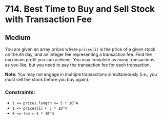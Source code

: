 # 714. Best Time to Buy and Sell Stock with Transaction Fee

## Medium

You are given an array prices where `prices[i]` is the price of a given stock on the ith day, and an integer fee
representing a transaction fee. Find the maximum profit you can achieve. You may complete as many transactions as you
like, but you need to pay the transaction fee for each transaction.

**Note:** You may not engage in multiple transactions simultaneously (i.e., you must sell the stock before you buy
again).

### Constraints:

- `1 <= prices.length <= 5 * 10^4`
- `1 <= prices[i] < 5 * 10^4`
- `0 <= fee < 5 * 10^4`
